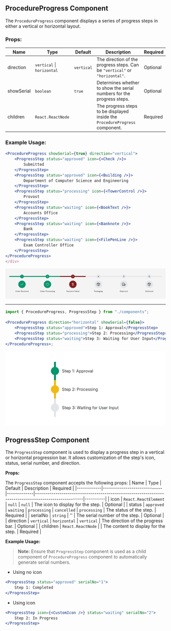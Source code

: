## ProcedureProgress Component

The `ProcedureProgress` component displays a series of progress steps in either a vertical or horizontal layout.

### Props:

| Name       | Type                       | Default    | Description                                                                  | Required |
| ---------- | -------------------------- | ---------- | ---------------------------------------------------------------------------- | -------- |
| direction  | `vertical` \| `horizontal` | `vertical` | The direction of the progress steps. Can be `"vertical"` or `"horizontal"`.  | Optional |
| showSerial | `boolean`                  | `true`     | Determines whether to show the serial numbers for the progress steps.        | Optional |
| children   | `React.ReactNode`          |            | The progress steps to be displayed inside the `ProcedureProgress` component. | Required |

### Example Usage:

```jsx
<ProcedureProgress showSerial={true} direction="vertical">
	<ProgressStep status="approved" icon={<Check />}>
		Submitted
	</ProgressStep>
	<ProgressStep status="approved" icon={<Building />}>
		Department of Computer Science and Engineering
	</ProgressStep>
	<ProgressStep status="processing" icon={<TowerControl />}>
		Provost
	</ProgressStep>
	<ProgressStep status="waiting" icon={<BookText />}>
		Accounts Office
	</ProgressStep>
	<ProgressStep status="waiting" icon={<Banknote />}>
		Bank
	</ProgressStep>
	<ProgressStep status="waiting" icon={<FilePenLine />}>
		Exam Controller Office
	</ProgressStep>
</ProcedureProgress>
</div>
```

![example1](../images/order_processing_progress.png)

---

```jsx
import { ProcedureProgress, ProgressStep } from "./components";

<ProcedureProgress direction="horizontal" showSerial={false}>
    <ProgressStep status="approved">Step 1: Approval</ProgressStep>
    <ProgressStep status="processing">Step 2: Processing</ProgressStep>
    <ProgressStep status="waiting">Step 3: Waiting for User Input</ProgressStep>
</ProcedureProgress>;
```

<div align="center">
  <img src="../images/procedureProgress2.png" alt="Procedure Progress with Vertical Layout" />
</div>

## ProgressStep Component

The `ProgressStep` component is used to display a progress step in a vertical or horizontal progression bar. It allows customization of the step's icon, status, serial number, and direction.

**Props:**

The `ProgressStep` component accepts the following props:
| Name | Type | Default | Description | Required |
|------------|-----------------------------|-------------|-----------------------------------------------------------------------------------------------------|----------|
| icon | `React.ReactElement` \| `null` | `null` | The icon to display for the step. | Optional |
| status | `approved` \| `waiting` \| `processing` \| `cancelled` | `processing` | The status of the step. | Required |
| serialNo | `string` | '' | The serial number of the step. | Optional |
| direction | `vertical` \| `horizontal` | `vertical` | The direction of the progress bar. | Optional |
| children | `React.ReactNode` | | The content to display for the step. | Required |

**Example Usage:**

> **Note:** Ensure that `ProgressStep` component is used as a child component of `ProcedureProgress` component to automatically generate serial numbers.

-   Using no icon

```jsx
<ProgressStep status="approved" serialNo="1">
    Step 1: Completed
</ProgressStep>
```

-   Using icon

```jsx
<ProgressStep icon={<CustomIcon />} status="waiting" serialNo="2">
    Step 2: In Progress
</ProgressStep>
```
